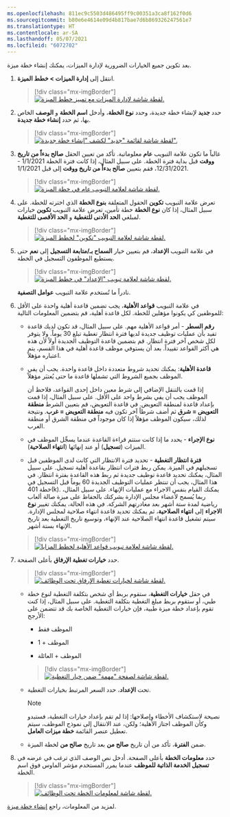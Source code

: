 ```yaml
---
ms.openlocfilehash: 811ec9c5503d486495ff9c00351a3ca8f162f0d6
ms.sourcegitcommit: b80e6e4614e09d4b817bae7d6b869326247561e7
ms.translationtype: HT
ms.contentlocale: ar-SA
ms.lasthandoff: 05/07/2021
ms.locfileid: "6072702"
---
```

بعد تكوين جميع الخيارات الضرورية لإدارة الميزات، يمكنك إنشاء خطة ميزة.

1. انتقل إلى **إدارة الميزات > خطط الميزة**.

   > [!div class="mx-imgBorder"]
   > [![لقطة شاشة لإدارة الميزات مع تمييز خطط الميزة.](../media/benefits-management-benefit-plans.png)](../media/benefits-management-benefit-plans.png#lightbox)

1. حدد **جديد** لإنشاء خطة جديدة، وحدد **نوع الخطة**، وأدخل **اسم الخطة** و **الوصف** الخاص بها، ثم حدد **إنشاء خطة جديدة**.

   > [!div class="mx-imgBorder"]
   > [![لقطة شاشة لقائمة "جديد" لكشف "إنشاء خطة جديدة".](../media/benefits-management-new-plan.png)](../media/benefits-management-new-plan.png#lightbox)

1. غالباً ما تكون علامة التبويب **عام** معلوماتية. تأكد من تعيين الحقل **صالح بدءاً من تاريخ ووقت** قبل بداية فترة الخطة. على سبيل المثال، إذا كانت فترة الخطة 1/1/2021 - 12/31/2021، فقم بتعيين **صالح بدءاً من تاريخ ووقت** إلى قبل 1/1/2021.

   > [!div class="mx-imgBorder"]
   > [![لقطة شاشة لعلامة التبويب عام في خطة الميزة.](../media/benefits-management-benefit-plans-general-tab.png)](../media/benefits-management-benefit-plans-general-tab.png#lightbox)

1. تعرض علامة التبويب **تكوين** الحقول المتعلقة **بنوع الخطة** الذي اخترته للخطة. على سبيل المثال، إذا كان **نوع الخطة** خطة تأمين، تعرض علامة التبويب **تكوين** خيارات لمبلغي **الحد الأدنى للتغطية** و **الحد الأقصى للتغطية**.

   > [!div class="mx-imgBorder"]
   > [![لقطة شاشة لعلامة التبويب "تكوين" لخطط الميزة.](../media/benefits-management-configuration-tab.png)](../media/benefits-management-configuration-tab.png#lightbox)

1. في علامة التبويب **الإعداد**، قم بتعيين خيار **السماح بـ/متابعة التسجيل** إلى **نعم** حتى يستطيع الموظفون التسجيل في الخطة.

   > [!div class="mx-imgBorder"]
   > [![لقطة شاشة لعلامة تبويب "الإعداد" في خطط الميزة.](../media/benefits-management-setup-tab.png)](../media/benefits-management-setup-tab.png#lightbox)

   نادراً ما تُستخدم علامة التبويب **عوامل التصفية**.

1. في علامة التبويب **قواعد الأهلية**، يجب تضمين قاعدة أهلية واحدة على الأقل للموظفين كي يكونوا مؤهلين للخطة. لكل قاعدة أهلية، قم بتضمين المعلومات التالية:

   - **رقم السطر** - أمر قواعد الأهلية مهم. على سبيل المثال، قد تكون لديك قاعدة تفيد بأن عمليات توظيف جديدة لديها فترة انتظار تغطية تبلغ 30 يوماً. ولا يتوفر لكل شخص آخر فترة انتظار. قم بتضمين قاعدة التوظيف الجديدة أولاً لأن هذه هي أكثر القواعد تقييداً. بعد أن يستوفي موظف قاعدة أهلية في هذا القسم، يتم اعتباره مؤهلاً.

   - **قاعدة الأهلية**: يمكنك تحديد شروط متعددة داخل قاعدة واحدة. يجب أن يفي الموظف بجميع الشروط التي تشملها قاعدة ما حتى يُعتبَر مؤهلاً.

     إذا قمت بالتنقل الإضافي إلى شرط معين داخل إحدى القواعد، فلاحظ أن الموظف يجب أن يفي بشرط واحد على الأقل. على سبيل المثال، إذا قمت بإعداد قاعدة لمنطقة التعويض. في قاعدة التعويض، قم بتعيين الشرط **منطقة التعويض = شرق** ثم أضف شرطاً آخر تكون فيه **منطقة التعويض = غرب**. ونتيجة لذلك، سيكون الموظف مؤهلاً إذا كان موجوداً في منطقة الشرق أو منطقة الغرب.

   - **نوع الإجراء** - يحدد ما إذا كانت ستتم قراءة القاعدة عندما يسجِّل الموظف في الميزات (**تسجيل**) أو عند إنهائها (**انتهاء الصلاحية**).

   - **فترة انتظار التغطية** - تحديد فترة الانتظار التي كانت لدى الموظفين قبل تسجيلهم في الميزة. يمكن ربط فترات انتظار بقاعدة أهلية تسجيل. على سبيل المثال، يمكنك تحديد قاعدة توظيف جديدة ثم ربط هذه القاعدة بفترة انتظار. في هذا المثال، يجب أن تنتظر عمليات التوظيف الجديدة 60 يوماً قبل التسجيل في خطة 401(k). يمكنك القيام بنفس الاجراء مع عمليات الإنهاء. على سبيل المثال، ربما يُسمح لأعضاء مجلس الإدارة بشركتك بالحفاظ على ميزة صالة ألعاب رياضية لمدة ستة أشهر بعد مغادرتهم الشركة. في هذه الحالة، يمكنك تغيير **نوع الاجراء** إلى **انتهاء الصلاحية**، ثم يمكنك تحديد قاعدة انتهاء صلاحية لمجلس الإدارة. سيتم تشغيل قاعدة انتهاء الصلاحية عند الإنهاء، وتوسيع تاريخ التغطية بعد تاريخ الإنهاء بستة أشهر.

   > [!div class="mx-imgBorder"]
   > [![لقطة شاشة لعلامة تبويب قواعد الأهلية لخطط المزايا.](../media/benefits-management-eligibility-rules-tab.png)](../media/benefits-management-eligibility-rules-tab.png#lightbox)

1. حدد **خيارات تغطية الإرفاق** بأعلى الصفحة.

   > [!div class="mx-imgBorder"]
   > [![لقطة شاشة لخيارات تغطية الإرفاق تحت الوظائف.](../media/benefits-management-attach-coverage-options.png)](../media/benefits-management-attach-coverage-options.png#lightbox)

   - في حقل **خيارات التغطية**، ستقوم بربط أي شخص بتكلفة التغطية لنوع خطة طبي، أو ستقوم بربط مبلغ التغطية بتكلفة التغطية. على سبيل المثال، إذا كنت تقوم بإعداد خطة ميزة طبية، فإن خيارات التغطية الخاصة بك قد تتضمن على الأرجح:

     - الموظف فقط

     - الموظف + 1

     - الموظف + العائلة

     > [!div class="mx-imgBorder"]
     > [![لقطة شاشة لصفحة "مهمة" ضمن خيار التغطية.](../media/benefits-management-coverage-option-assignment-page.png)](../media/benefits-management-coverage-option-assignment-page.png#lightbox)

   - تحت **الإعداد**، حدد السعر المرتبط بخيارات التغطية.

     > [!NOTE]
     > نصيحة لاستكشاف الأخطاء وإصلاحها: إذا لم تقم بإعداد خيارات التغطية، فستبدو وكأن الموظف اجتاز الأهلية؛ ولكن، عند الانتقال إلى نموذج الموظف، سيتم تعطيل عنصر القائمة **خطة ميزات العامل**.

   - ضمن **الفترة**، تأكد من أن تاريخ **صالح من** بعد تاريخ **صالح من** لخطة الميزة.

1. حدد **معلومات الخطة** بأعلى الصفحة. أدخل نص الوصف الذي ترغب في عرضه في **تسجيل الخدمة الذاتية للموظف** عندما يمرر المستخدم مؤشر الماوس فوق اسم الخطة.

   > [!div class="mx-imgBorder"]
   > [![لقطة شاشة لمعلومات الخطة تحت الوظائف.](../media/benefits-management-plan-information.png)](../media/benefits-management-plan-information.png#lightbox)

لمزيد من المعلومات، راجع [إنشاء خطة ميزة](https://docs.microsoft.com/dynamics365/human-resources/hr-benefits-plans-setup/?azure-portal=true).
